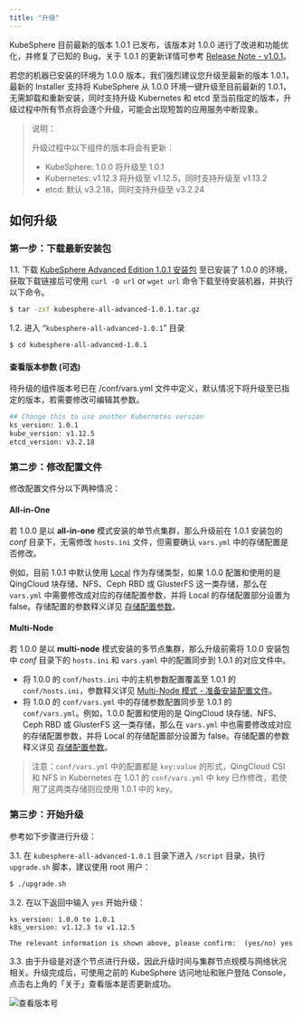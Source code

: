 ```yaml
---
title: "升级"
---
```


KubeSphere 目前最新的版本 1.0.1 已发布，该版本对 1.0.0 进行了改进和功能优化，并修复了已知的 Bug，关于 1.0.1 的更新详情可参考 [Release Note - v1.0.1](../../release/release-v101)。

若您的机器已安装的环境为 1.0.0 版本，我们强烈建议您升级至最新的版本 1.0.1，最新的 Installer 支持将 KubeSphere 从 1.0.0 环境一键升级至目前最新的 1.0.1，无需卸载和重新安装，同时支持升级 Kubernetes 和 etcd 至当前指定的版本，升级过程中所有节点将会逐个升级，可能会出现短暂的应用服务中断现象。

> 说明：
>
> 升级过程中以下组件的版本将会有更新：
> - KubeSphere: 1.0.0 将升级至 1.0.1
> - Kubernetes: v1.12.3 将升级至 v1.12.5，同时支持升级至 v1.13.2
> - etcd: 默认 v3.2.18，同时支持升级至 v3.2.24

## 如何升级

### 第一步：下载最新安装包

1.1. 下载 [KubeSphere Advanced Edition 1.0.1 安装包](https://kubesphere.io/download) 至已安装了 1.0.0 的环境，获取下载链接后可使用 `curl -O url` or `wget url` 命令下载至待安装机器，并执行以下命令。

```bash
$ tar -zxf kubesphere-all-advanced-1.0.1.tar.gz
```

1.2. 进入 “`kubesphere-all-advanced-1.0.1`” 目录

```bash
$ cd kubesphere-all-advanced-1.0.1
```

#### 查看版本参数 (可选)

待升级的组件版本号已在  /conf/vars.yml 文件中定义，默认情况下将升级至已指定的版本，若需要修改可编辑其参数。

```bash
## Change this to use another Kubernetes version
ks_version: 1.0.1
kube_version: v1.12.5
etcd_version: v3.2.18
```

### 第二步：修改配置文件 

修改配置文件分以下两种情况：

#### All-in-One

若 1.0.0 是以 **all-in-one** 模式安装的单节点集群，那么升级前在 1.0.1 安装包的 *conf* 目录下，无需修改 `hosts.ini` 文件，但需要确认 `vars.yml` 中的存储配置是否修改。

例如，目前 1.0.1 中默认使用 [Local](https://kubernetes.io/docs/concepts/storage/volumes/#local) 作为存储类型，如果 1.0.0 配置和使用的是 QingCloud 块存储、NFS、Ceph RBD 或 GlusterFS 这一类存储，那么在 `vars.yml` 中需要修改成对应的存储配置参数，并将 Local 的存储配置部分设置为 false。存储配置的参数释义详见 [存储配置参数](../storage-configuration)。

#### Multi-Node 

若 1.0.0 是以 **multi-node** 模式安装的多节点集群，那么升级前需将 1.0.0 安装包中 *conf* 目录下的 `hosts.ini` 和 `vars.yaml` 中的配置同步到 1.0.1 的对应文件中。
   - 将 1.0.0 的 `conf/hosts.ini` 中的主机参数配置覆盖至 1.0.1 的 `conf/hosts.ini`，参数释义详见 [Multi-Node 模式 - 准备安装配置文件](../multi-node)。
   - 将 1.0.0 的 `conf/vars.yml` 中的存储参数配置同步至 1.0.1 的 `conf/vars.yml`。例如，1.0.0 配置和使用的是 QingCloud 块存储、NFS、Ceph RBD 或 GlusterFS 这一类存储，那么在 `vars.yml` 中也需要修改成对应的存储配置参数，并将 Local 的存储配置部分设置为 false。存储配置的参数释义详见 [存储配置参数](../storage-configuration)。 

> 注意：`conf/vars.yml` 中的配置都是 `key:value` 的形式，QingCloud CSI 和 NFS in Kubernetes 在 1.0.1 的 `conf/vars.yml` 中 key 已作修改，若使用了这两类存储则应使用 1.0.1 中的 key。

### 第三步：开始升级

参考如下步骤进行升级：

3.1. 在 `kubesphere-all-advanced-1.0.1` 目录下进入 `/script` 目录，执行 `upgrade.sh` 脚本，建议使用 root 用户：

```bash
$ ./upgrade.sh
```

3.2. 在以下返回中输入 `yes` 开始升级：

```
ks_version: 1.0.0 to 1.0.1
k8s_version: v1.12.3 to v1.12.5

The relevant information is shown above, please confirm:  (yes/no) yes
```

3.3. 由于升级是对逐个节点进行升级，因此升级时间与集群节点规模与网络状况相关。升级完成后，可使用之前的 KubeSphere 访问地址和账户登陆 Console，点击右上角的「关于」查看版本是否更新成功。

![查看版本号](/advanced-1.0.1.png)